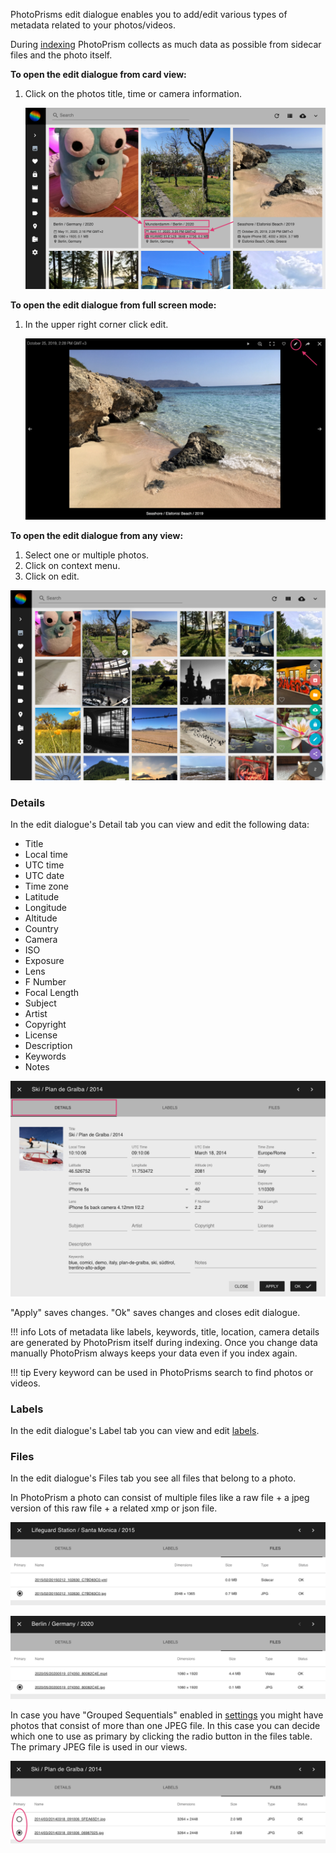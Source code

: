 PhotoPrisms edit dialogue enables you to add/edit various types of metadata related to your photos/videos.

During [indexing](index.md) PhotoPrism collects as much data as possible from sidecar files and the photo itself.

**To open the edit dialogue from card view:**

1. Click on the photos title, time or camera information.

    ![Screenshot](../img/editopen1.png)

**To open the edit dialogue from full screen mode:**

1. In the upper right corner click edit.

    ![Screenshot](../img/editopen2.png)

**To open the edit dialogue from any view:**

1. Select one or multiple photos.
2. Click on context menu.
3. Click on edit.

![Screenshot](../img/editopen3.png)

### Details
In the edit dialogue's Detail tab you can view and edit the following data:

* Title
* Local time
* UTC time
* UTC date
* Time zone
* Latitude
* Longitude
* Altitude
* Country
* Camera
* ISO
* Exposure
* Lens
* F Number
* Focal Length
* Subject
* Artist
* Copyright
* License
* Description
* Keywords
* Notes

![Screenshot](../img/editDetails.png)

"Apply" saves changes. "Ok" saves changes and closes edit dialogue.

!!! info
    Lots of metadata like labels, keywords, title, location, camera details are generated by PhotoPrism itself during indexing. 
    Once you change data manually PhotoPrism always keeps your data even if you index again.
    
!!! tip
    Every keyword can be used in PhotoPrisms search to find photos or videos.
    
### Labels
In the edit dialogue's Label tab you can view and edit [labels](labels.md).

### Files
In the edit dialogue's Files tab you see all files that belong to a photo.

In PhotoPrism a photo can consist of multiple files like a raw file + a jpeg version of this raw file + a related xmp or json file.

![Screenshot](../img/files.png)

![Screenshot](../img/filesVideo.png)

In case you have "Grouped Sequentials" enabled in [settings](settings.md) you might have photos that consist of more than one JPEG file.
In this case you can decide which one to use as primary by clicking the radio button in the files table.
The primary JPEG file is used in our views.

![Screenshot](../img/sequential2.png)
